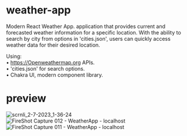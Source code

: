 # weather-app
Modern React Weather App. application that provides current and forecasted weather information for a specific location. With the ability to search by city from options in 'cities.json', users can quickly access weather data for their desired location.

Using:   
• https://Openweathermap.org APIs.   
• 'cities.json' for search options.  
• Chakra UI, modern component library.

# preview
![scrnli_2-7-2023_1-36-24](https://github.com/ItayLevy1/weather-app/assets/106584490/92084a7f-8ae7-4cc5-ae64-fe1da12aef22)
![FireShot Capture 012 - WeatherApp - localhost](https://github.com/ItayLevy1/weather-app/assets/106584490/3b3363b0-811e-475c-aacb-0b0aabc46939)
![FireShot Capture 011 - WeatherApp - localhost](https://github.com/ItayLevy1/weather-app/assets/106584490/8363f63a-ed03-46c1-b841-1e48490dc34c)
